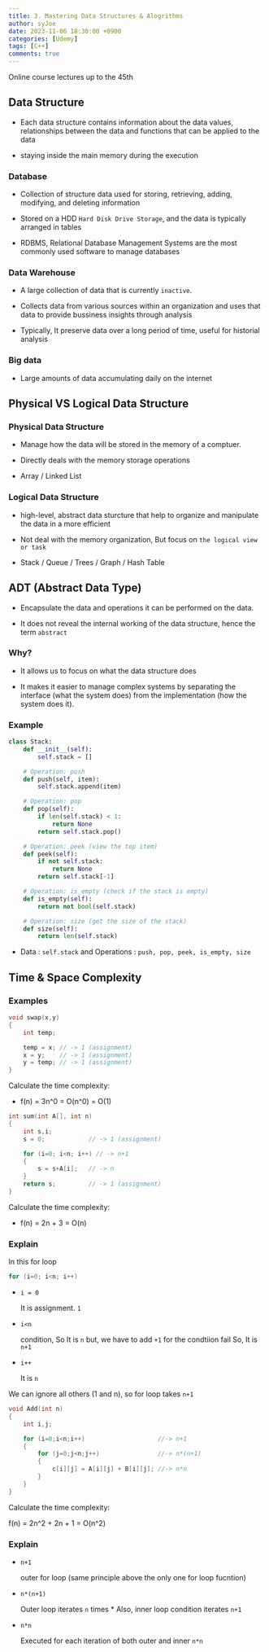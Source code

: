 ```yaml
---
title: 3. Mastering Data Structures & Alogrithms
author: syJoe
date: 2023-11-06 18:30:00 +0900
categories: [Udemy]
tags: [C++]
comments: true  
---
```


Online course lectures up to the 45th

## Data Structure

- Each data structure contains information about the data values, relationships between the data and functions that can be applied to the data

- staying inside the main memory during the execution

### Database

- Collection of structure data used for storing, retrieving, adding, modifying, and deleting information

- Stored on a HDD ```Hard Disk Drive Storage```, and the data is typically arranged in tables

- RDBMS, Relational Database Management Systems are the most commonly used software to manage databases

### Data Warehouse

- A large collection of data that is currently ```inactive```. 

- Collects data from various sources within an organization and uses that data to provide bussiness insights through analysis

- Typically, It preserve data over a long period of time, useful for historial analysis

### Big data

- Large amounts of data accumulating daily on the internet


## Physical VS Logical Data Structure

### Physical Data Structure

- Manage how the data will be stored in the memory of a comptuer. 

- Directly deals with the memory storage operations 

- Array / Linked List



### Logical Data Structure

- high-level, abstract data sturcture that help to organize and manipulate the data in a more efficient

- Not deal with the memory organization, But focus on ```the logical view or task```

- Stack / Queue / Trees / Graph / Hash Table

## ADT (Abstract Data Type)

- Encapsulate the data and operations it can be performed on the data.

- It does not reveal the internal working of the data structure, hence the term ```abstract```

### Why?

- It allows us to focus on what the data structure does

- It makes it easier to manage complex systems by separating the interface (what the system does) from the implementation (how the system does it).

### Example

```python
class Stack:
    def __init__(self):
        self.stack = []

    # Operation: push
    def push(self, item):
        self.stack.append(item)

    # Operation: pop
    def pop(self):
        if len(self.stack) < 1:
            return None
        return self.stack.pop()

    # Operation: peek (view the top item)
    def peek(self): 
        if not self.stack:
            return None
        return self.stack[-1]

    # Operation: is_empty (check if the stack is empty)
    def is_empty(self):
        return not bool(self.stack)

    # Operation: size (get the size of the stack)
    def size(self):
        return len(self.stack)
```

- Data : ```self.stack``` and Operations : ```push, pop, peek, is_empty, size```

## Time & Space Complexity

### Examples

```c++
void swap(x,y)
{
	int temp;

	temp = x; // -> 1 (assignment)
	x = y;    // -> 1 (assignment)
	y = temp; // -> 1 (assignment)
}
```

Calculate the time complexity:

- f(n) = 3n^0  = O(n^0) = O(1)

```c++
int sum(int A[], int n)
{
	int s,i; 
	s = 0;            // -> 1 (assignment)

	for (i=0; i<n; i++) // -> n+1
	{
		s = s+A[i];   // -> n
	}
	return s;         // -> 1 (assignment)
}
```
Calculate the time complexity:

- f(n) = 2n + 3 = O(n)

### Explain

In this for loop
```c++
for (i=0; i<n; i++)
```
- ```i = 0```

	It is assignment. `1`
- ```i<n```

	condition, So It is `n` but, we have to add `+1` for the condtiion fail
	So, It is `n+1`

- ```i++```

	It is `n`

We can ignore all others (1 and n), so for loop takes `n+1`

```c++
void Add(int n)
{
	int i,j;

	for (i=0;i<n;i++) 					 //-> n+1
	{
		for (j=0;j<n;j++) 				 //-> n*(n+1)
		{
			c[i][j] = A[i][j] + B[i][j]; //-> n*n
		}
	}
}
```

Calculate the time complexity:

f(n) = 2n^2 + 2n + 1 = O(n^2)

### Explain

- `n+1`

	outer for loop (same principle above the only one for loop fucntion)

- `n*(n+1)`

	Outer loop iterates `n` times * Also, inner loop condition iterates `n+1`

- `n*n`

	Executed for each iteration of both outer and inner `n*n`

